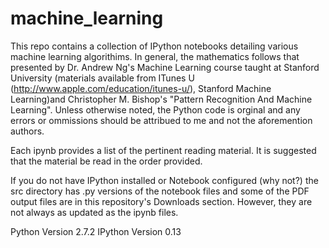 machine_learning
================

This repo contains a collection of IPython notebooks detailing various machine learning algorithims. In general, the mathematics follows that presented by Dr. Andrew Ng's Machine Learning course taught at Stanford University (materials available from ITunes U (http://www.apple.com/education/itunes-u/), Stanford Machine Learning)and Christopher M. Bishop's "Pattern Recognition And Machine Learning". Unless otherwise noted, the Python code is orginal and any errors or ommissions should be attribued to me and not the aforemention authors.

Each ipynb provides a list of the pertinent reading material. It is suggested that the material be read in the order provided.

If you do not have IPython installed or Notebook configured (why not?) the src directory has .py versions of the notebook files and some of the PDF output files are in this repository's Downloads section. However, they are not always as updated as the ipynb files.

Python Version 2.7.2
IPython Version 0.13


